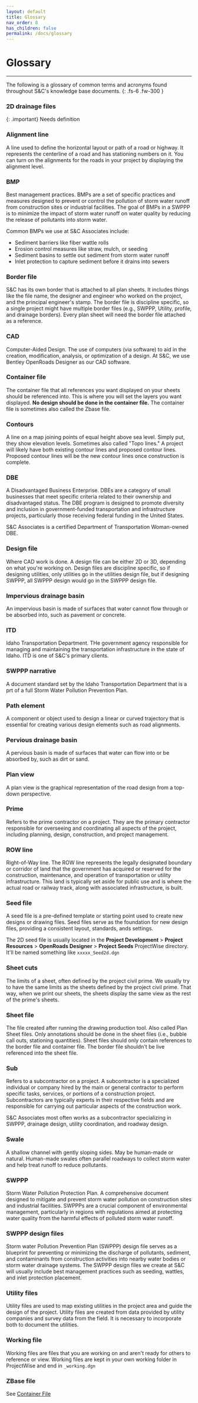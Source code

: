 ```yaml
---
layout: default
title: Glossary
nav_order: 8
has_children: false
permalink: /docs/glossary
---
```



# Glossary
***

The following is a glossary of common terms and acronyms found throughout S&C's knowledge base documents.
{: .fs-6 .fw-300 }

### 2D drainage files

{: .important}
Needs definition

### Alignment line
A line used to define the horizontal layout or path of a road or highway. It represents the centerline of a road and has stationing numbers on it. You can turn on the alignments for the roads in your project by displaying the alignment level.

### BMP
Best management practices. BMPs are a set of specific practices and measures designed to prevent or control the pollution of storm water runoff from construction sites or industrial facilities. The goal of BMPs in a SWPPP is to minimize the impact of storm water runoff on water quality by reducing the release of pollutants into storm water.

Common BMPs we use at S&C Associates include:

- Sediment barriers like fiber wattle rolls
- Erosion control measures like straw, mulch, or seeding
- Sediment basins to settle out sediment from storm water runoff
- Inlet protection to capture sediment before it drains into sewers

### Border file
S&C has its own border that is attached to all plan sheets. It includes things like the file name, the designer and engineer who worked on the project, and the principal engineer's stamp. The border file is discipline specific, so a single project might have multiple border files (e.g., SWPPP, Utility, profile, and drainage borders). Every plan sheet will need the border file attached as a reference. 

### CAD
Computer-Aided Design. The use of computers (via software) to aid in the creation, modification, analysis, or optimization of a design. At S&C, we use Bentley OpenRoads Designer as our CAD software.

### Container file
The container file that all references you want displayed on your sheets should be referenced into. This is where you will set the layers you want displayed. **No design should be done in the container file.** The container file is sometimes also called the Zbase file.

### Contours
A line on a map joining points of equal height above sea level. Simply put, they show elevation levels. Sometimes also called "Topo lines." A project will likely have both existing contour lines and proposed contour lines. Proposed contour lines will be the new contour lines once construction is complete.

### DBE
A Disadvantaged Business Enterprise. DBEs are a category of small businesses that meet specific criteria related to their ownership and disadvantaged status. The DBE program is designed to promote diversity and inclusion in government-funded transportation and infrastructure projects, particularly those receiving federal funding in the United States.

S&C Associates is a certified Department of Transportation Woman-owned DBE.

### Design file
Where CAD work is done. A design file can be either 2D or 3D, depending on what you're working on. Design files are discipline specific, so if designing utilities, only utilities go in the utilities design file, but if designing SWPPP, all SWPPP design would go in the SWPPP design file.

### Impervious drainage basin
An impervious basin is made of surfaces that water cannot flow through or be absorbed into, such as pavement or concrete.

### ITD
Idaho Transportation Department. THe government agency responsible for managing and maintaining the transportation infrastructure in the state of Idaho. ITD is one of S&C's primary clients.

### SWPPP narrative
A document standard set by the Idaho Transportation Department that is a prt of a full Storm Water Pollution Prevention Plan.  

### Path element
A component or object used to design a linear or curved trajectory that is essential for creating various design elements such as road alignments.

### Pervious drainage basin
A pervious basin is made of surfaces that water can flow into or be absorbed by, such as dirt or sand.

### Plan view
A plan view is the graphical representation of the road design from a top-down perspective.

### Prime
Refers to the prime contractor on a project. They are the primary contractor responsible for overseeing and coordinating all aspects of the project, including planning, design, construction, and project management.

### ROW line
Right-of-Way line. The ROW line represents the legally designated boundary or corridor of land that the government has acquired or reserved for the construction, maintenance, and operation of transportation or utility infrastructure. This land is typically set aside for public use and is where the actual road or railway track, along with associated infrastructure, is built.

### Seed file
A seed file is a pre-defined template or starting point used to create new designs or drawing files. Seed files serve as the foundation for new design files, providing a consistent layout, standards, ands settings.

The 2D seed file is usually located in the **Project Development** > **Project Resources** > **OpenRoads Designer** > **Project Seeds** ProjectWise directory. It'll be named something like `xxxxx_Seed2d.dgn`

### Sheet cuts
The limits of a sheet, often defined by the project civil prime. We usually try to have the same limits as the sheets defined by the project civil prime. That way, when we print our sheets, the sheets display the same view as the rest of the prime's sheets. 

### Sheet file
The file created after running the drawing production tool. Also called Plan Sheet files. Only annotations should be done in the sheet files (i.e., bubble call outs, stationing quantities). Sheet files should only contain references to the border file and container file. The border file shouldn't be live referenced into the sheet file.

### Sub
Refers to a subcontractor on a project. A subcontractor is a specialized individual or company hired by the main or general contractor to perform specific tasks, services, or portions of a construction project. Subcontractors are typically experts in their respective fields and are responsible for carrying out particular aspects of the construction work. 

S&C Associates most often works as a subcontractor specializing in SWPPP, drainage design, utility coordination, and roadway design.

### Swale
A shallow channel with gently sloping sides. May be human-made or natural. Human-made swales often parallel roadways to collect storm water and help treat runoff to reduce pollutants.

### SWPPP 
Storm Water Pollution Protection Plan. A comprehensive document designed to mitigate and prevent storm water pollution on construction sites and industrial facilities. SWPPPs are a crucial component of environmental management, particularly in regions with regulations aimed at protecting water quality from the harmful effects of polluted storm water runoff. 

### SWPPP design files
Storm water Pollution Prevention Plan (SWPPP) design file serves as a blueprint for preventing or minimizing the discharge of pollutants, sediment, and contaminants from construction activities into nearby water bodies or storm water drainage systems. The SWPPP design files we create at S&C will usually include best management practices such as seeding, wattles, and inlet protection placement.

### Utility files
Utility files are used to map existing utilities in the project area and guide the design of the project. Utility files are created from data provided by utility companies and survey data from the field. It is necessary to incorporate both to document the utilities.

### Working file
Working files are files that you are working on and aren't ready for others to reference or view. Working files are kept in your own working folder in ProjectWise and end in `_working.dgn`

### ZBase file
See [Container File](#container-file)
